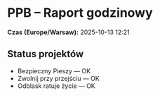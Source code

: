 # PPB – Raport godzinowy
**Czas (Europe/Warsaw):** 2025-10-13 12:21

## Status projektów
- Bezpieczny Pieszy — OK
- Zwolnij przy przejściu — OK
- Odblask ratuje życie — OK

